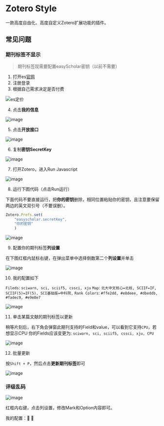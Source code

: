 # Zotero Style
一款高度自由化、高度自定义Zotero扩展功能的插件。


## 常见问题

### 期刊标签不显示
> 期刊标签现需要配置easyScholar密钥（以前不需要）

1. 打开es[官网](https://www.easyscholar.cc/)
2. 注册登录
3. 根据自己需求决定是否付费

![es定价](https://github.com/MuiseDestiny/Pkmer-Docs/assets/51939531/0c661229-ce27-4293-8b4f-9132bf991e17)

4. 点击**我的信息**

![image](https://github.com/MuiseDestiny/Pkmer-Docs/assets/51939531/426a37b7-1db3-4e87-ae45-0e6548f3b690)


5. 点击**开放接口**

![image](https://github.com/MuiseDestiny/Pkmer-Docs/assets/51939531/fd046eb1-2a0e-4d06-94d4-85e33cd8a301)

6. 复制**密钥SecretKey**

![image](https://github.com/MuiseDestiny/Pkmer-Docs/assets/51939531/040e13ba-9536-42dc-b835-d41545fd97c6)

7. 打开Zotero，进入Run Javascript

![image](https://github.com/MuiseDestiny/Pkmer-Docs/assets/51939531/fbec0147-9691-410d-b0c5-1377cd625039)

8. 运行下图代码（点击Run运行）

下面代码不要直接运行，把**你的密钥**删除，相同位置粘贴你的密钥，且注意要保留两边的英文双引号（不要误删）。

```js
Zotero.Prefs.set(
    "easyscholar.secretKey",
    "你的密钥"
    )
```

![image](https://github.com/MuiseDestiny/Pkmer-Docs/assets/51939531/e4a5e6ec-f81f-40bf-922f-6fe5e4ca8930)


9. 配置你的期刊标签**列设置**

在下图红框内鼠标右键，在弹出菜单中选择倒数第二个**列设置**并单击

![image](https://github.com/MuiseDestiny/Pkmer-Docs/assets/51939531/59a7b99e-aeb9-428e-913e-681f7045edd3)


10. 我的配置如下

`Fileds`: `sciwarn, sci, sciif5, cssci, xju`
`Map`: `北大中文核心=北核, SCIIF=IF, SCIIF(5)=IF(5), SCI基础版=中科院,`
`Rank Colors`: `#ffe2dd, #e8deee, #dbeddb, #fadec9, #e9e8e7`

![image](https://github.com/MuiseDestiny/Pkmer-Docs/assets/51939531/0dbaea52-a9a0-4384-80f8-39de276a369f)

11. 单击某篇文献的期刊标签以更新

稍等片刻后，右下角会弹窗此期刊支持的Field和value，可以看到它支持`CPU`，若想显示CPU
你的Fields应该变更为: `sciwarn, sci, sciif5, cssci, xju, CPU`

![image](https://github.com/MuiseDestiny/Pkmer-Docs/assets/51939531/fd62baa8-df59-470d-adb4-639cdbf208c5)

12. 批量更新

按`Shift + P`，然后点击**更新期刊标签**即可

![image](https://github.com/MuiseDestiny/Pkmer-Docs/assets/51939531/1befe2d9-c1d6-433d-a127-2ac47f62b1e9)

### 评级乱码

![image](https://github.com/MuiseDestiny/Pkmer-Docs/assets/51939531/787d3303-c47e-490c-93c1-36bf85e90405)

红框内右键，点击列设置，修改Mark和Option内容即可。

我的配置：🐇 🥕




